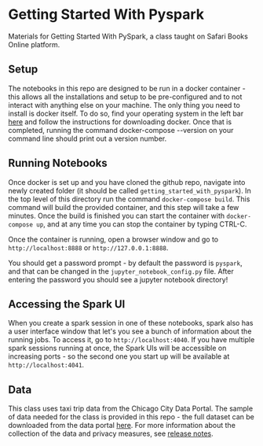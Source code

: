 # Getting Started With Pyspark
Materials for Getting Started With PySpark, a class taught on Safari Books Online platform.


## Setup

The notebooks in this repo are designed to be run in a docker container - this allows all the installations and setup to be pre-configured and to not interact with anything else on your machine. The only thing you need to install is docker itself. To do so, find your operating system in the left bar [here](https://docs.docker.com/install/) and follow the instructions for downloading docker. Once that is completed, running the command docker-compose --version on your command line should print out a version number.

## Running Notebooks

Once docker is set up and you have cloned the github repo, navigate into newly created folder (it should be called `getting_started_with_pyspark`). In the top level of this directory run the command `docker-compose build`. This command will build the provided container, and this step will take a few minutes. Once the build is finished you can start the container with `docker-compose up`, and at any time you can stop the container by typing CTRL-C.

Once the container is running, open a browser window and go to `http://localhost:8888` or `http://127.0.0.1:8888`.

You should get a password prompt - by default the password is `pyspark`, and that can be changed in the `jupyter_notebook_config.py` file. After entering the password you should see a jupyter notebook directory!

## Accessing the Spark UI

When you create a spark session in one of these notebooks, spark also has a user interface window that let's you see a bunch of information about the running jobs. To access it, go to `http://localhost:4040`. If you have multiple spark sessions running at once, the Spark UIs will be accessible on increasing ports - so the second one you start up will be available at `http://localhost:4041`.

## Data

This class uses taxi trip data from the Chicago City Data Portal. The sample of data needed for the class is provided in this repo - the full dataset can be downloaded from the data portal [here](https://data.cityofchicago.org/Transportation/Taxi-Trips/wrvz-psew). For more information about the collection of the data and privacy measures, see [release notes](https://digital.cityofchicago.org/index.php/chicago-taxi-data-released/).